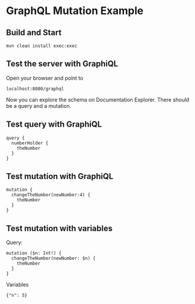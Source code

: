 # GraphQL Mutation Example

## Build and Start

```
mvn clean install exec:exec
```

## Test the server with GraphiQL

Open your browser and point to 

```
localhost:8080/graphql
```
Now you can explore the schema on Documentation Explorer. There should be a query and a mutation.

## Test query with GraphiQL

```
query {
  numberHolder {
    theNumber
  }
}
```

## Test mutation with GraphiQL

```
mutation {
  changeTheNumber(newNumber:4) {
    theNumber
  }
}
```

## Test mutation with variables

Query: 

```
mutation ($n: Int!) {
  changeTheNumber(newNumber: $n) {
    theNumber
  }
}

```
Variables
```
{"n": 5}
```

